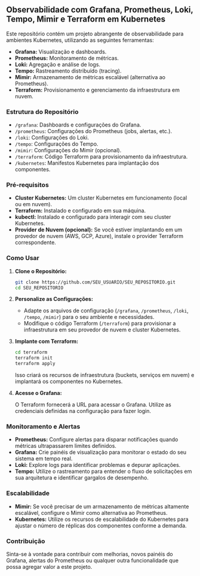 ## Observabilidade com Grafana, Prometheus, Loki, Tempo, Mimir e Terraform em Kubernetes

Este repositório contém um projeto abrangente de observabilidade para ambientes Kubernetes, utilizando as seguintes ferramentas:

* **Grafana:** Visualização e dashboards.
* **Prometheus:** Monitoramento de métricas.
* **Loki:** Agregação e análise de logs.
* **Tempo:** Rastreamento distribuído (tracing).
* **Mimir:** Armazenamento de métricas escalável (alternativa ao Prometheus).
* **Terraform:** Provisionamento e gerenciamento da infraestrutura em nuvem.

### Estrutura do Repositório

* `/grafana`: Dashboards e configurações do Grafana.
* `/prometheus`: Configurações do Prometheus (jobs, alertas, etc.).
* `/loki`: Configurações do Loki.
* `/tempo`: Configurações do Tempo.
* `/mimir`: Configurações do Mimir (opcional).
* `/terraform`: Código Terraform para provisionamento da infraestrutura.
* `/kubernetes`: Manifestos Kubernetes para implantação dos componentes.

### Pré-requisitos

* **Cluster Kubernetes:** Um cluster Kubernetes em funcionamento (local ou em nuvem).
* **Terraform:** Instalado e configurado em sua máquina.
* **kubectl:** Instalado e configurado para interagir com seu cluster Kubernetes.
* **Provider de Nuvem (opcional):** Se você estiver implantando em um provedor de nuvem (AWS, GCP, Azure), instale o provider Terraform correspondente.

### Como Usar

1. **Clone o Repositório:**

   ```bash
   git clone https://github.com/SEU_USUARIO/SEU_REPOSITORIO.git
   cd SEU_REPOSITORIO
   ```

2. **Personalize as Configurações:**

   * Adapte os arquivos de configuração (`/grafana`, `/prometheus`, `/loki`, `/tempo`, `/mimir`) para o seu ambiente e necessidades.
   * Modifique o código Terraform (`/terraform`) para provisionar a infraestrutura em seu provedor de nuvem e cluster Kubernetes.

3. **Implante com Terraform:**

   ```bash
   cd terraform
   terraform init
   terraform apply
   ```

   Isso criará os recursos de infraestrutura (buckets, serviços em nuvem) e implantará os componentes no Kubernetes.

4. **Acesse o Grafana:**

   O Terraform fornecerá a URL para acessar o Grafana. Utilize as credenciais definidas na configuração para fazer login.

### Monitoramento e Alertas

* **Prometheus:** Configure alertas para disparar notificações quando métricas ultrapassarem limites definidos.
* **Grafana:** Crie painéis de visualização para monitorar o estado do seu sistema em tempo real.
* **Loki:** Explore logs para identificar problemas e depurar aplicações.
* **Tempo:** Utilize o rastreamento para entender o fluxo de solicitações em sua arquitetura e identificar gargalos de desempenho.

### Escalabilidade

* **Mimir:** Se você precisar de um armazenamento de métricas altamente escalável, configure o Mimir como alternativa ao Prometheus.
* **Kubernetes:** Utilize os recursos de escalabilidade do Kubernetes para ajustar o número de réplicas dos componentes conforme a demanda.

### Contribuição

Sinta-se à vontade para contribuir com melhorias, novos painéis do Grafana, alertas do Prometheus ou qualquer outra funcionalidade que possa agregar valor a este projeto.

